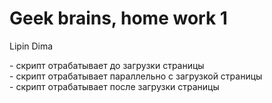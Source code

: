 # Geek brains, home work 1
Lipin Dima

<script src="script.js"></script> - скрипт отрабатывает до загрузки страницы<br>
<script src="script.js" async></script> - скрипт отрабатывает параллельно с загрузкой страницы<br>
<script src="script.js" defer></script> - скрипт отрабатывает после загрузки страницы
